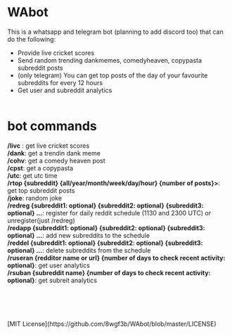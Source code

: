 # WAbot
This is a whatsapp and telegram bot (planning to add discord too) that can do the following:
* Provide live cricket scores
* Send random trending dankmemes, comedyheaven, copypasta subreddit posts
* (only telegram) You can get top posts of the day of your favourite subreddits for every 12 hours
* Get user and subreddit analytics<br /><br />

# bot commands

**/livc** : get live cricket scores<br />
**/dank**: get a trendin dank meme<br />
**/cohv**: get a comedy heaven post<br />
**/cpst**: get a copypasta<br />
**/utc**: get utc time<br />
**/rtop {subreddit} {all/year/month/week/day/hour} {number of posts}>**: get top subreddit posts<br />
**/joke**: random joke<br />
**/redreg {subreddit1: optional} {subreddit2: optional} {subreddit3: optional} ...**: register for daily reddit schedule (1130 and 2300 UTC) or unregister(just /redreg)<br />
**/redapp {subreddit1: optional} {subreddit2: optional} {subreddit3: optional} ...**: add new subreddits to the schedule<br />
**/reddel {subreddit1: optional} {subreddit2: optional} {subreddit3: optional} ...**: delete subreddits from the schedule<br />
**/ruseran {redditor name or url} {number of days to check recent activity: optional}**: get user analytics<br />
**/rsuban {subreddit name} {number of days to check recent activity: optional}**: get subreit analytics<br/>


<br />
<br /><br /><br />
[MIT License](https://github.com/8wgf3b/WAbot/blob/master/LICENSE)
 
